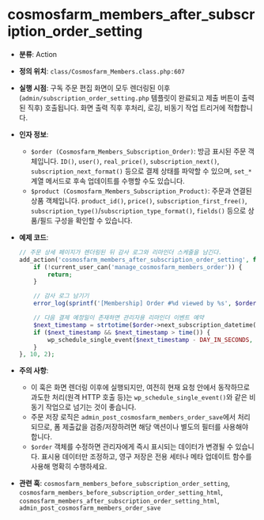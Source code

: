 ﻿# cosmosfarm_members_after_subscription_order_setting

- **분류**: Action
- **정의 위치**: `class/Cosmosfarm_Members.class.php:607`
- **실행 시점**: 구독 주문 편집 화면이 모두 렌더링된 이후(`admin/subscription_order_setting.php` 템플릿이 완료되고 제출 버튼이 출력된 직후) 호출됩니다. 화면 출력 직후 후처리, 로깅, 비동기 작업 트리거에 적합합니다.
- **인자 정보**:
  - `$order (Cosmosfarm_Members_Subscription_Order)`: 방금 표시된 주문 객체입니다. `ID()`, `user()`, `real_price()`, `subscription_next()`, `subscription_next_format()` 등으로 결제 상태를 파악할 수 있으며, `set_*` 계열 메서드로 후속 업데이트를 수행할 수도 있습니다.
  - `$product (Cosmosfarm_Members_Subscription_Product)`: 주문과 연결된 상품 객체입니다. `product_id()`, `price()`, `subscription_first_free()`, `subscription_type()`/`subscription_type_format()`, `fields()` 등으로 상품/필드 구성을 확인할 수 있습니다.
- **예제 코드**:

  ```php
  // 주문 상세 페이지가 렌더링된 뒤 감사 로그와 리마인더 스케줄을 남긴다.
  add_action('cosmosfarm_members_after_subscription_order_setting', function ($order, $product) {
      if (!current_user_can('manage_cosmosfarm_members_order')) {
          return;
      }
  
      // 감사 로그 남기기
      error_log(sprintf('[Membership] Order #%d viewed by %s', $order->ID(), wp_get_current_user()->user_login));
  
      // 다음 결제 예정일이 존재하면 관리자용 리마인더 이벤트 예약
      $next_timestamp = strtotime($order->next_subscription_datetime());
      if ($next_timestamp && $next_timestamp > time()) {
          wp_schedule_single_event($next_timestamp - DAY_IN_SECONDS, 'cosmosfarm_members_send_payment_reminder', array($order->ID()));
      }
  }, 10, 2);
  ```
- **주의 사항**:
  - 이 훅은 화면 렌더링 이후에 실행되지만, 여전히 현재 요청 안에서 동작하므로 과도한 처리(원격 HTTP 호출 등)는 `wp_schedule_single_event()`와 같은 비동기 작업으로 넘기는 것이 좋습니다.
  - 주문 저장 로직은 `admin_post_cosmosfarm_members_order_save`에서 처리되므로, 폼 제출값을 검증/저장하려면 해당 액션이나 별도의 필터를 사용해야 합니다.
  - `$order` 객체를 수정하면 관리자에게 즉시 표시되는 데이터가 변경될 수 있습니다. 표시용 데이터만 조정하고, 영구 저장은 전용 세터나 메타 업데이트 함수를 사용해 명확히 수행하세요.
- **관련 훅**: `cosmosfarm_members_before_subscription_order_setting`, `cosmosfarm_members_before_subscription_order_setting_html`, `cosmosfarm_members_after_subscription_order_setting_html`, `admin_post_cosmosfarm_members_order_save`
